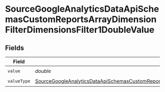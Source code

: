 # SourceGoogleAnalyticsDataApiSchemasCustomReportsArrayDimensionFilterDimensionsFilter1DoubleValue


## Fields

| Field                                                                                                                                                                                                                                         | Type                                                                                                                                                                                                                                          | Required                                                                                                                                                                                                                                      | Description                                                                                                                                                                                                                                   |
| --------------------------------------------------------------------------------------------------------------------------------------------------------------------------------------------------------------------------------------------- | --------------------------------------------------------------------------------------------------------------------------------------------------------------------------------------------------------------------------------------------- | --------------------------------------------------------------------------------------------------------------------------------------------------------------------------------------------------------------------------------------------- | --------------------------------------------------------------------------------------------------------------------------------------------------------------------------------------------------------------------------------------------- |
| `value`                                                                                                                                                                                                                                       | *double*                                                                                                                                                                                                                                      | :heavy_check_mark:                                                                                                                                                                                                                            | N/A                                                                                                                                                                                                                                           |
| `valueType`                                                                                                                                                                                                                                   | [SourceGoogleAnalyticsDataApiSchemasCustomReportsArrayDimensionFilterDimensionsFilter1ExpressionsValueType](../../models/shared/SourceGoogleAnalyticsDataApiSchemasCustomReportsArrayDimensionFilterDimensionsFilter1ExpressionsValueType.md) | :heavy_check_mark:                                                                                                                                                                                                                            | N/A                                                                                                                                                                                                                                           |